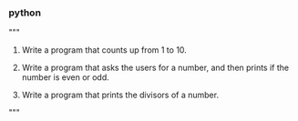 ### python

"""
1. Write a program that counts up from 1 to 10.

2. Write a program that asks the users for a number, and then prints if the number is even or odd.

3. Write a program that prints the divisors of a number.

"""
